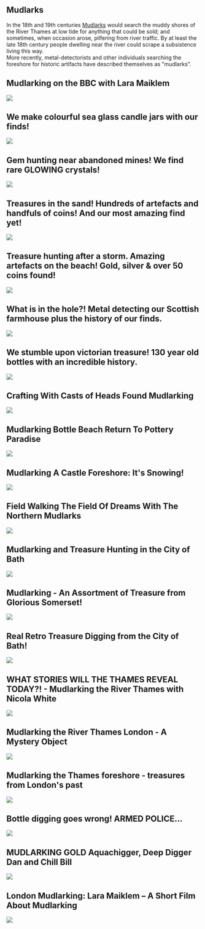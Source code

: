 Mudlarks
--------

In the 18th and 19th centuries [Mudlarks](https://en.wikipedia.org/wiki/Mudlark) would search the muddy shores of the River Thames at low tide for anything that could be sold; and sometimes, when occasion arose, pilfering from river traffic. By at least the late 18th century people dwelling near the river could scrape a subsistence living this way.  
More recently, metal-detectorists and other individuals searching the foreshore for historic artifacts have described themselves as "mudlarks".

Mudlarking on the BBC with Lara Maiklem
---------------------------------------

[![]( /image/yid-jwbL19S8mbE.jpg)](https://www.youtube.com/watch?v=jwbL19S8mbE)

We make colourful sea glass candle jars with our finds!
-------------------------------------------------------

[![]( /image/yid-ep7H5DwXwbA.jpg)](https://www.youtube.com/watch?v=ep7H5DwXwbA)

Gem hunting near abandoned mines! We find rare GLOWING crystals!
----------------------------------------------------------------

[![]( /image/yid-fMZ0cGUT0N4.jpg)](https://www.youtube.com/watch?v=fMZ0cGUT0N4)

Treasures in the sand! Hundreds of artefacts and handfuls of coins! And our most amazing find yet!
--------------------------------------------------------------------------------------------------

[![]( /image/yid-iY0kGTaIPbc.jpg)](https://www.youtube.com/watch?v=iY0kGTaIPbc)

Treasure hunting after a storm. Amazing artefacts on the beach! Gold, silver & over 50 coins found!
---------------------------------------------------------------------------------------------------

[![]( /image/yid-HuAMxiG7GmI.jpg)](https://www.youtube.com/watch?v=HuAMxiG7GmI)

What is in the hole?! Metal detecting our Scottish farmhouse plus the history of our finds.
-------------------------------------------------------------------------------------------

[![]( /image/yid-eheIPJTwm9E.jpg)](https://www.youtube.com/watch?v=eheIPJTwm9E)

We stumble upon victorian treasure! 130 year old bottles with an incredible history.
------------------------------------------------------------------------------------

[![]( /image/yid-iUWMIOiBz6g.jpg)](https://www.youtube.com/watch?v=iUWMIOiBz6g)

Crafting With Casts of Heads Found Mudlarking
---------------------------------------------

[![]( /image/yid-Pp6rqhyL_KA.jpg)](https://www.youtube.com/watch?v=Pp6rqhyL_KA)

Mudlarking Bottle Beach Return To Pottery Paradise
--------------------------------------------------

[![]( /image/yid-hQ9Ajh1aCeo.jpg)](https://www.youtube.com/watch?v=hQ9Ajh1aCeo)

Mudlarking A Castle Foreshore: It's Snowing!
--------------------------------------------

[![]( /image/yid-ubFbzS80RrQ.jpg)](https://www.youtube.com/watch?v=ubFbzS80RrQ)

Field Walking The Field Of Dreams With The Northern Mudlarks
------------------------------------------------------------

[![]( /image/yid-s609KM6eb4Q.jpg)](https://www.youtube.com/watch?v=s609KM6eb4Q)

Mudlarking and Treasure Hunting in the City of Bath
---------------------------------------------------

[![]( /image/yid-IR9qGkBwOYs.jpg)](https://www.youtube.com/watch?v=IR9qGkBwOYs)

Mudlarking - An Assortment of Treasure from Glorious Somerset!
--------------------------------------------------------------

[![]( /image/yid-C3bs2GO0w1g.jpg)](https://www.youtube.com/watch?v=C3bs2GO0w1g)

Real Retro Treasure Digging from the City of Bath!
--------------------------------------------------

[![]( /image/yid-bSxfOYVpd5E.jpg)](https://www.youtube.com/watch?v=bSxfOYVpd5E)

WHAT STORIES WILL THE THAMES REVEAL TODAY?! - Mudlarking the River Thames with Nicola White
-------------------------------------------------------------------------------------------

[![]( /image/yid-bvEnI8wZci0.jpg)](https://www.youtube.com/watch?v=bvEnI8wZci0)

Mudlarking the River Thames London - A Mystery Object
-----------------------------------------------------

[![]( /image/yid-qr32SUs9HvA.jpg)](https://www.youtube.com/watch?v=qr32SUs9HvA)

Mudlarking the Thames foreshore - treasures from London's past
--------------------------------------------------------------

[![]( /image/yid-zFEtBBpmoQs.jpg)](https://www.youtube.com/watch?v=zFEtBBpmoQs)

Bottle digging goes wrong! ARMED POLICE...
------------------------------------------

[![]( /image/yid-rMNJ8wRfjEA.jpg)](https://www.youtube.com/watch?v=rMNJ8wRfjEA)

MUDLARKING GOLD Aquachigger, Deep Digger Dan and Chill Bill
-----------------------------------------------------------

[![]( /image/yid-3iuiShjA0Io.jpg)](https://www.youtube.com/watch?v=3iuiShjA0Io)

London Mudlarking: Lara Maiklem – A Short Film About Mudlarking
---------------------------------------------------------------

[![]( /image/yid-tUg8GzDlUjU.jpg)](https://www.youtube.com/watch?v=tUg8GzDlUjU)